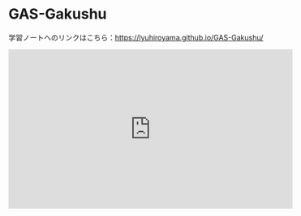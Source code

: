 # GAS-Gakushu

学習ノートへのリンクはこちら：https://lyuhiroyama.github.io/GAS-Gakushu/

<iframe width="560" height="315" src="https://www.youtube.com/watch?v=-m4G5zmY7dc&feature=youtu.be" frameborder="0" allowfullscreen></iframe>



